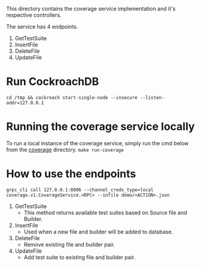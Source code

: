 This directory contains the coverage service implementation and it's respective controllers.

The service has 4 endpoints.

1. GetTestSuite
2. InsertFile
3. DeleteFile
4. UpdateFile

# Run CockroachDB

`cd /tmp && cockroach start-single-node --insecure --listen-addr=127.0.0.1`

# Running the coverage service locally

To run a local instance of the coverage service,
simply run the cmd below from the [coverage](../../)
directory.
`make run-coverage`

# How to use the endpoints

`grpc_cli call 127.0.0.1:8006 --channel_creds_type=local `
`coverage.v1.CoverageService.<RPC> --infile demo/<ACTION>.json`

1. GetTestSuite
   - This method returns available test suites based on Source file and Builder.
2. InsertFile
   - Used when a new file and builder will be added to database.
3. DeleteFile
   - Remove existing file and builder pair.
4. UpdateFile
   - Add test suite to existing file and builder pair.

